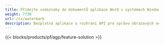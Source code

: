 ```yaml
---
title: Přidejte vodoznaky do dokumentů aplikace Word v systémech Windows, Linux a macOS 
weight: 7730
url: /cs/watermark
description: Bezplatná aplikace a rozhraní API pro správu obrazových nebo textových vodoznaků v souborech DOC, DOCX a ODT
---
```


{{< blocks/products/pf/agp/feature-solution >}} 

